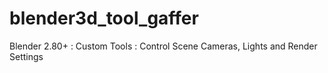 # blender3d_tool_gaffer
Blender 2.80+ : Custom Tools : Control Scene Cameras, Lights and Render Settings

